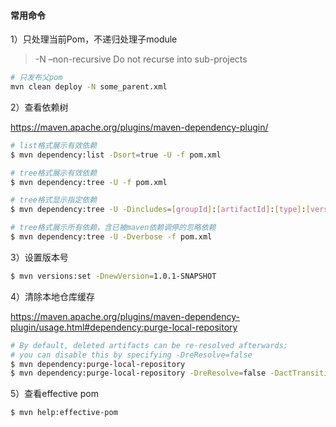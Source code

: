 #### 常用命令

1）只处理当前Pom，不递归处理子module

> -N –non-recursive Do not recurse into sub-projects

```bash
# 只发布父pom
mvn clean deploy -N some_parent.xml
```

2）查看依赖树

https://maven.apache.org/plugins/maven-dependency-plugin/

```bash
# list格式展示有效依赖
$ mvn dependency:list -Dsort=true -U -f pom.xml

# tree格式展示有效依赖
$ mvn dependency:tree -U -f pom.xml

# tree格式显示指定依赖
$ mvn dependency:tree -U -Dincludes=[groupId]:[artifactId]:[type]:[version] -f pom.xml

# tree格式展示所有依赖，含已被maven依赖调停的忽略依赖
$ mvn dependency:tree -U -Dverbose -f pom.xml
```

3）设置版本号

```bash
$ mvn versions:set -DnewVersion=1.0.1-SNAPSHOT
```

4）清除本地仓库缓存

https://maven.apache.org/plugins/maven-dependency-plugin/usage.html#dependency:purge-local-repository

```bash
# By default, deleted artifacts can be re-resolved afterwards; 
# you can disable this by specifying -DreResolve=false
$ mvn dependency:purge-local-repository
$ mvn dependency:purge-local-repository -DreResolve=false -DactTransitively=false
```

5）查看effective pom

```bash
$ mvn help:effective-pom
```
